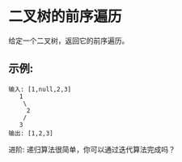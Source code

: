 # 二叉树的前序遍历

给定一个二叉树，返回它的前序遍历。

## 示例:
```
输入: [1,null,2,3]  
   1
    \
     2
    /
   3 
输出: [1,2,3]
```

进阶: 递归算法很简单，你可以通过迭代算法完成吗？
